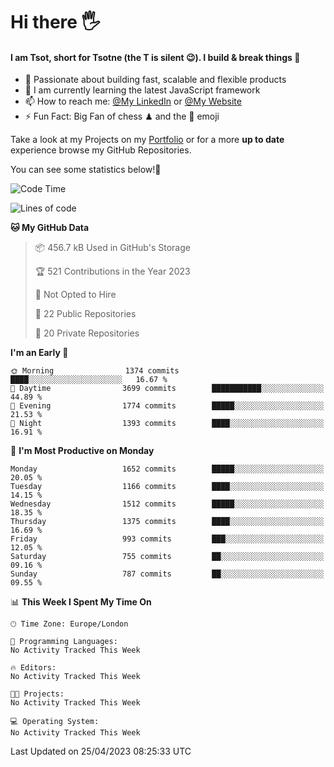 # Hi there :raised_hand_with_fingers_splayed:
#### I am Tsot, short for Tsotne (the T is silent :wink:). I build & break things :space_invader:
- :telescope: Passionate about building fast, scalable and flexible products
- :seedling: I am currently learning the latest JavaScript framework 
- :mailbox: How to reach me: [@My LinkedIn](https://www.linkedin.com/in/tsotne-gvadzabia/) or [@My Website](https://tsotne.co.uk/contact)
- :zap: Fun Fact: Big Fan of chess ♟ and the 👾 emoji

Take a look at my Projects on my [Portfolio](https://tsotne.co.uk/) or for a more **up to date** experience browse my GitHub Repositories.

You can see some statistics below!:space_invader:
<!--START_SECTION:waka-->
![Code Time](http://img.shields.io/badge/Code%20Time-761%20hrs%202%20mins-blue)

![Lines of code](https://img.shields.io/badge/From%20Hello%20World%20I%27ve%20Written-4.8%20million%20lines%20of%20code-blue)

**🐱 My GitHub Data** 

> 📦 456.7 kB Used in GitHub's Storage 
 > 
> 🏆 521 Contributions in the Year 2023
 > 
> 🚫 Not Opted to Hire
 > 
> 📜 22 Public Repositories 
 > 
> 🔑 20 Private Repositories 
 > 
**I'm an Early 🐤** 

```text
🌞 Morning                1374 commits        ████░░░░░░░░░░░░░░░░░░░░░   16.67 % 
🌆 Daytime                3699 commits        ███████████░░░░░░░░░░░░░░   44.89 % 
🌃 Evening                1774 commits        █████░░░░░░░░░░░░░░░░░░░░   21.53 % 
🌙 Night                  1393 commits        ████░░░░░░░░░░░░░░░░░░░░░   16.91 % 
```
📅 **I'm Most Productive on Monday** 

```text
Monday                   1652 commits        █████░░░░░░░░░░░░░░░░░░░░   20.05 % 
Tuesday                  1166 commits        ████░░░░░░░░░░░░░░░░░░░░░   14.15 % 
Wednesday                1512 commits        █████░░░░░░░░░░░░░░░░░░░░   18.35 % 
Thursday                 1375 commits        ████░░░░░░░░░░░░░░░░░░░░░   16.69 % 
Friday                   993 commits         ███░░░░░░░░░░░░░░░░░░░░░░   12.05 % 
Saturday                 755 commits         ██░░░░░░░░░░░░░░░░░░░░░░░   09.16 % 
Sunday                   787 commits         ██░░░░░░░░░░░░░░░░░░░░░░░   09.55 % 
```


📊 **This Week I Spent My Time On** 

```text
🕑︎ Time Zone: Europe/London

💬 Programming Languages: 
No Activity Tracked This Week

🔥 Editors: 
No Activity Tracked This Week

🐱‍💻 Projects: 
No Activity Tracked This Week

💻 Operating System: 
No Activity Tracked This Week
```


 Last Updated on 25/04/2023 08:25:33 UTC
<!--END_SECTION:waka-->

